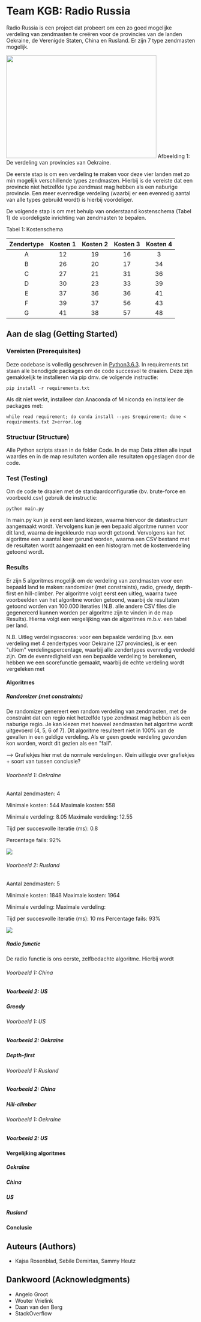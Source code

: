 # Team KGB: Radio Russia

Radio Russia is een project dat probeert om een zo goed mogelijke verdeling van zendmasten te creëren voor de provincies van de landen Oekraine, de Verenigde Staten, China en Rusland.
Er zijn 7 type zendmasten mogelijk.

<img src="http://heuristieken.nl/wiki/images/2/26/Rr_ukraine.png" width = "400" height = "274"/>
Afbeelding 1: De verdeling van provincies van Oekraine.

De eerste stap is om een verdeling te maken voor deze vier landen met zo min mogelijk verschillende types zendmasten.
Hierbij is de vereiste dat een provincie niet hetzelfde type zendmast mag hebben als een naburige provincie.
Een meer evenredige verdeling (waarbij er een evenredig aantal van alle types gebruikt wordt) is hierbij voordeliger.

De volgende stap is om met behulp van onderstaand kostenschema (Tabel 1) de voordeligste inrichting van zendmasten te bepalen.

Tabel 1: Kostenschema 

| Zendertype     | Kosten 1      | Kosten 2  | Kosten 3 | Kosten 4 |
|:--------------:|:-------------:|:---------:| :-------:| :-------:|
| A              | 12            | 19        | 16       | 3        |
| B              | 26            | 20        | 17       | 34       |
| C              | 27            | 21        | 31       | 36       |
| D              | 30            | 23        | 33       | 39       |
| E              | 37            | 36        | 36       | 41       |
| F              | 39            | 37        | 56       | 43       |
| G              | 41            | 38        | 57       | 48       |



## Aan de slag (Getting Started)

### Vereisten (Prerequisites)

Deze codebase is volledig geschreven in [Python3.6.3](https://www.python.org/downloads/). In requirements.txt staan alle benodigde packages om de code succesvol te draaien. Deze zijn gemakkelijk te installeren via pip dmv. de volgende instructie:

```
pip install -r requirements.txt
```

Als dit niet werkt, installeer dan Anaconda of Miniconda en installeer de packages met:

```
while read requirement; do conda install --yes $requirement; done < requirements.txt 2>error.log
```

### Structuur (Structure)

Alle Python scripts staan in de folder Code. In de map Data zitten alle input waardes en in de map resultaten worden alle resultaten opgeslagen door de code.

### Test (Testing)

Om de code te draaien met de standaardconfiguratie (bv. brute-force en voorbeeld.csv) gebruik de instructie:

```
python main.py
```

In main.py kun je eerst een land kiezen, waarna hiervoor de datastructurr aangemaakt wordt. Vervolgens kun je een bepaald algoritme runnen voor dit land, waarna de ingekleurde map wordt getoond. Vervolgens kan het algoritme een x aantal keer gerund worden, waarna een CSV bestand met de resultaten wordt aangemaakt en een histogram met de kostenverdeling getoond wordt. 

### Results

Er zijn 5 algoritmes mogelijk om de verdeling van zendmasten voor een bepaald land te maken: randomizer (met constraints), radio, greedy, depth-first en hill-climber.
Per algoritme volgt eerst een uitleg, waarna twee voorbeelden van het algoritme worden getoond, waarbij de resultaten getoond worden van 100.000 iteraties (N.B. alle andere CSV files die gegenereerd kunnen worden per algoritme zijn te vinden in de map Results). Hierna volgt een vergelijking van de algoritmes m.b.v. een tabel per land. 

N.B. Uitleg verdelingsscores: voor een bepaalde verdeling (b.v. een verdeling met 4 zendertypes voor Oekraine (27 provincies), is er een "ultiem" verdelingspercentage, waarbij alle zendertypes evenredig verdeeld zijn. Om de evenredigheid van een bepaalde verdeling te berekenen, hebben we een scorefunctie gemaakt, waarbij de echte verdeling wordt vergeleken met 

#### Algoritmes

##### Randomizer (met constraints)
De randomizer genereert een random verdeling van zendmasten, met de constraint dat een regio niet hetzelfde type zendmast mag hebben als een naburige regio. Je kan kiezen met hoeveel zendmasten het algoritme wordt uitgevoerd (4, 5, 6 of 7). Dit algoritme resulteert niet in 100% van de gevallen in een geldige verdeling. Als er geen goede verdeling gevonden kon worden, wordt dit gezien als een "fail".

--> Grafiekjes hier met de normale verdelingen. 
Klein uitlegje over grafiekjes + soort van tussen conclusie?

###### Voorbeeld 1: Oekraïne
Aantal zendmasten: 4

Minimale kosten: 544
Maximale kosten: 558

Minimale verdeling: 8.05
Maximale verdeling: 12.55

Tijd per succesvolle iteratie (ms): 0.8

Percentage fails: 92%

<img src="https://github.com/sabbiD/Heuristieken/blob/master/Results/ukraine_random_4.png"/>

###### Voorbeeld 2: Rusland
Aantal zendmasten: 5

Minimale kosten: 1848
Maximale kosten: 1964

Minimale verdeling:
Maximale verdeling:

Tijd per succesvolle iteratie (ms):  10 ms
Percentage fails: 93%

<img src="https://github.com/sabbiD/Heuristieken/blob/master/Results/russia_random_5.png"/>

##### Radio functie
De radio functie is ons eerste, zelfbedachte algoritme. Hierbij wordt 

###### Voorbeeld 1: China

##### Voorbeeld 2: US

##### Greedy

###### Voorbeeld 1: US

##### Voorbeeld 2: Oekraine

##### Depth-first

###### Voorbeeld 1: Rusland

##### Voorbeeld 2: China

##### Hill-climber

###### Voorbeeld 1: Oekraine

##### Voorbeeld 2: US

#### Vergelijking algoritmes

##### Oekraïne

##### China

##### US

##### Rusland

#### Conclusie


## Auteurs (Authors)

* Kajsa Rosenblad, Sebile Demirtas, Sammy Heutz

## Dankwoord (Acknowledgments)

* Angelo Groot
* Wouter Vrielink
* Daan van den Berg
* StackOverflow
